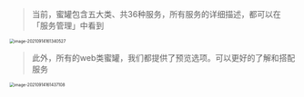 > 当前，蜜罐包含五大类、共36种服务，所有服务的详细描述，都可以在「服务管理」中看到

<img src="http://img.threatbook.cn/hfish/image-20210914161340527.png" alt="image-20210914161340527" style="zoom:50%;" />



> 此外，所有的web类蜜罐，我们都提供了预览选项。可以更好的了解和搭配服务

<img src="http://img.threatbook.cn/hfish/image-20210914161437108.png" alt="image-20210914161437108" style="zoom:50%;" />
